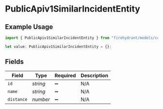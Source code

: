 # PublicApiv1SimilarIncidentEntity

## Example Usage

```typescript
import { PublicApiv1SimilarIncidentEntity } from "firehydrant/models/components";

let value: PublicApiv1SimilarIncidentEntity = {};
```

## Fields

| Field              | Type               | Required           | Description        |
| ------------------ | ------------------ | ------------------ | ------------------ |
| `id`               | *string*           | :heavy_minus_sign: | N/A                |
| `name`             | *string*           | :heavy_minus_sign: | N/A                |
| `distance`         | *number*           | :heavy_minus_sign: | N/A                |
